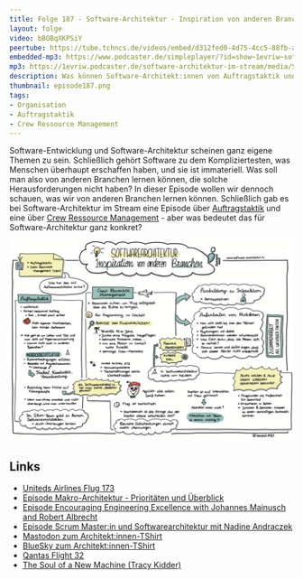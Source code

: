 ```yaml
---
title: Folge 187 - Software-Architektur - Inspiration von anderen Branchen
layout: folge
video: bBOBqXKPSiY
peertube: https://tube.tchncs.de/videos/embed/d312fed0-4d75-4cc5-88fb-a0a4be313bf4
embedded-mp3: https://www.podcaster.de/simpleplayer/?id=show~1evriw~software-architektur-im-stream~pod-d3c622a36037c863b64e57ce1a&v=1698411573
mp3: https://1evriw.podcaster.de/software-architektur-im-stream/media/Software-Architektur_Inspiration_von_anderen_Branchen.mp3
description: Was können Software-Architekt:innen von Auftragstaktik und Crew Ressource Management lernen?
thumbnail: episode187.png
tags:
- Organisation
- Auftragstaktik
- Crew Ressource Management
---
```


Software-Entwicklung und Software-Architektur scheinen ganz eigene
Themen zu sein. Schließlich gehört Software zu dem Kompliziertesten,
was Menschen überhaupt erschaffen haben, und sie ist immateriell. Was
soll man also von anderen Branchen lernen können, die solche
Herausforderungen nicht haben? In dieser Episode wollen wir dennoch
schauen, was wir von anderen Branchen lernen können. Schließlich gab
es bei Software-Architektur im Stream eine Episode über
[Auftragstaktik](https://software-architektur.tv/2022/11/04/folge141.html)
und eine über [Crew Ressource
Management](https://software-architektur.tv/2023/08/11/folge178.html) -
aber was bedeutet das für Software-Architektur ganz konkret?

![Sketchnotes](/sketchnotes/folge187.png)

## Links

* [Uniteds Airlines Flug 173](https://en.wikipedia.org/wiki/United_Airlines_Flight_173)
* [Episode Makro-Architektur - Prioritäten und Überblick](https://software-architektur.tv/2021/12/03/folge94.html)
* [Episode Encouraging Engineering Excellence with Johannes Mainusch and Robert Albrecht](https://software-architektur.tv/2022/09/30/folge136.html)
* [Episode Scrum Master:in und Softwarearchitektur mit Nadine Andraczek](https://software-architektur.tv/2023/08/04/folge177.html)
* [Mastodon zum Architekt:innen-TShirt](https://mastodon.social/@ewolff/111284882882603986)
* [BlueSky zum Architekt:innen-TShirt](https://bsky.app/profile/ewolff.bsky.social/post/3kcghdniivz2j)
* [Qantas Flight 32](https://en.wikipedia.org/wiki/Qantas_Flight_32)
* [The Soul of a New Machine (Tracy Kidder)](https://en.wikipedia.org/wiki/The_Soul_of_a_New_Machine)
